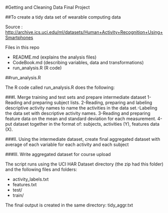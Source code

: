 ﻿#Getting and Cleaning Data Final Project

##To create a tidy data set of wearable computing data

Source : http://archive.ics.uci.edu/ml/datasets/Human+Activity+Recognition+Using+Smartphones

Files in this repo
* README.md (explains the analysis files)
* CodeBook.md (describing variables, data and transformations)
* run_analysis.R (R code)

##run_analysis.R

The R code called run_analysis.R does the following: 

###I. Merge training and test sets and prepare intermediate dataset 
1-Reading and preparing subject lists. 
2-Reading, preparing and labeling descriptive activity names to name the activities in the data set.-Labeling the data set with descriptive activity names. 
3-Reading and preparing feature data on the mean and standard deviation for each measurement. 
4-put dataset together in the format of: subjects, activities (Y), features data (X).

###II. Using the intermediate dataset, create final aggregated dataset with average of each variable for each activity and each subject

###III. Write aggregated dataset for course upload

The script runs using the UCI HAR Dataset directory (the zip had this folder) and the following files and folders:
* activity_labels.txt
* features.txt
* test/
* train/

The final output is created in the same directory: tidy_aggr.txt
 